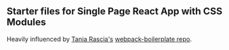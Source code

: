 ## Starter files for Single Page React App with CSS Modules
Heavily influenced by [Tania Rascia's](https://github.com/taniarascia) [webpack-boilerplate repo](https://github.com/taniarascia/webpack-boilerplate).